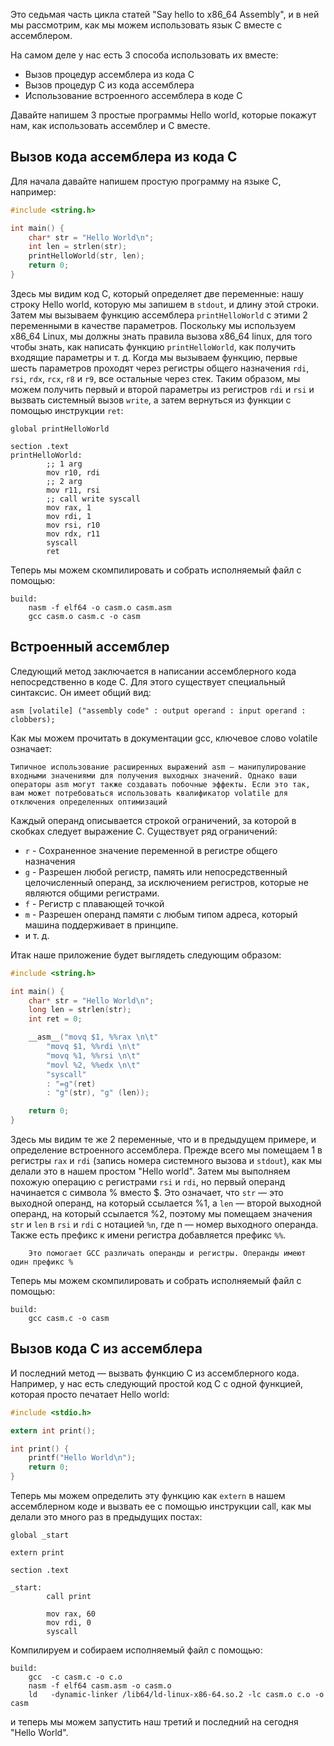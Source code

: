 
Это седьмая часть цикла статей "Say hello to x86_64 Assembly", и в ней мы рассмотрим, как мы можем использовать язык C вместе с ассемблером.

На самом деле у нас есть 3 способа использовать их вместе:

* Вызов процедур ассемблера из кода C
* Вызов процедур C из кода ассемблера
* Использование встроенного ассемблера в коде C

Давайте напишем 3 простые программы Hello world, которые покажут нам, как использовать ассемблер и C вместе.

## Вызов кода ассемблера из кода C

Для начала давайте напишем простую программу на языке C, например:

```C
#include <string.h>

int main() {
	char* str = "Hello World\n";
	int len = strlen(str);
	printHelloWorld(str, len);
	return 0;
}
```

Здесь мы видим код C, который определяет две переменные: нашу строку Hello world, которую мы запишем в `stdout`, и длину этой строки. Затем мы вызываем функцию ассемблера `printHelloWorld` с этими 2 переменными в качестве параметров. Поскольку мы используем x86_64 Linux, мы должны знать правила вызова x86_64 linux, для того чтобы знать, как написать функцию `printHelloWorld`, как получить входящие параметры и т. д. Когда мы вызываем функцию, первые шесть параметров проходят через регистры общего назначения `rdi`, `rsi`, `rdx`, `rcx`, `r8` и `r9`, все остальные через стек. Таким образом, мы можем получить первый и второй параметры из регистров `rdi` и `rsi` и вызвать системный вызов `write`, а затем вернуться из функции с помощью инструкции `ret`:

```assembly
global printHelloWorld

section .text
printHelloWorld:
		;; 1 arg
		mov r10, rdi
		;; 2 arg
		mov r11, rsi
		;; call write syscall
		mov rax, 1
		mov rdi, 1
		mov rsi, r10
		mov rdx, r11
		syscall
		ret
```

Теперь мы можем скомпилировать и собрать исполняемый файл с помощью:

```
build:
	nasm -f elf64 -o casm.o casm.asm
	gcc casm.o casm.c -o casm
```

## Встроенный ассемблер

Следующий метод заключается в написании ассемблерного кода непосредственно в коде C. Для этого существует специальный синтаксис. Он имеет общий вид:

```
asm [volatile] ("assembly code" : output operand : input operand : clobbers);
```

Как мы можем прочитать в документации gcc, ключевое слово volatile означает:

```
Типичное использование расширенных выражений asm — манипулирование входными значениями для получения выходных значений. Однако ваши операторы asm могут также создавать побочные эффекты. Если это так, вам может потребоваться использовать квалификатор volatile для отключения определенных оптимизаций
```

Каждый операнд описывается строкой ограничений, за которой в скобках следует выражение C. Существует ряд ограничений:

* `r` - Сохраненное значение переменной в регистре общего назначения
* `g` - Разрешен любой регистр, память или непосредственный целочисленный операнд, за исключением регистров, которые не являются общими регистрами.
* `f` - Регистр с плавающей точкой
* `m` - Разрешен операнд памяти с любым типом адреса, который машина поддерживает в принципе.
* и т. д.

Итак наше приложение будет выглядеть следующим образом:

```C
#include <string.h>

int main() {
	char* str = "Hello World\n";
	long len = strlen(str);
	int ret = 0;

	__asm__("movq $1, %%rax \n\t"
		"movq $1, %%rdi \n\t"
		"movq %1, %%rsi \n\t"
		"movl %2, %%edx \n\t"
		"syscall"
		: "=g"(ret)
		: "g"(str), "g" (len));

	return 0;
}
```

Здесь мы видим те же 2 переменные, что и в предыдущем примере, и определение встроенного ассемблера. Прежде всего мы помещаем 1 в регистры `rax` и `rdi` (запись номера системного вызова и `stdout`), как мы делали это в нашем простом "Hello world". Затем мы выполняем похожую операцию с регистрами `rsi` и `rdi`, но первый операнд начинается с символа % вместо $. Это означает, что `str` — это выходной операнд, на который ссылается %1, а `len` — второй выходной операнд, на который ссылается %2, поэтому мы помещаем значения `str` и `len` в `rsi` и `rdi` с нотацией `%n`, где n — номер выходного операнда. Также есть префикс к имени регистра добавляется префикс `%%`.

```
    Это помогает GCC различать операнды и регистры. Операнды имеют один префикс %
```


Теперь мы можем скомпилировать и собрать исполняемый файл с помощью:
```
build:
	gcc casm.c -o casm
```

## Вызов кода C из ассемблера

И последний метод — вызвать функцию C из ассемблерного кода. Например, у нас есть следующий простой код C с одной функцией, которая просто печатает Hello world:

```C
#include <stdio.h>

extern int print();

int print() {
	printf("Hello World\n");
	return 0;
}
```

Теперь мы можем определить эту функцию как `extern` в нашем ассемблерном коде и вызвать ее с помощью инструкции call, как мы делали это много раз в предыдущих постах:

```asssembly
global _start

extern print

section .text

_start:
		call print

		mov rax, 60
		mov rdi, 0
		syscall
```

Компилируем и собираем исполняемый файл с помощью:

```
build:
	gcc  -c casm.c -o c.o
	nasm -f elf64 casm.asm -o casm.o
	ld   -dynamic-linker /lib64/ld-linux-x86-64.so.2 -lc casm.o c.o -o casm
```

и теперь мы можем запустить наш третий и последний на сегодня "Hello World".
